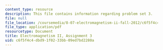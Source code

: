 ```yaml
---
content_type: resource
description: This file contains information regarding problem set 3.
file: null
file_location: /coursemedia/8-07-electromagnetism-ii-fall-2012/c6f5f4c4dbd91f0233bb09ed7bd2280a_MIT8_07F12_pset03.pdf
file_type: application/pdf
resourcetype: Document
title: Electromagnetism II, Assignment 3
uid: c6f5f4c4-dbd9-1f02-33bb-09ed7bd2280a
---
```


